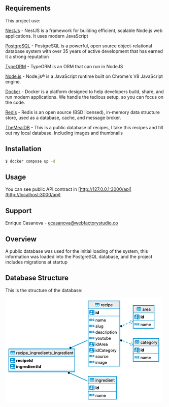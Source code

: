 ## Requirements

This project use:

[NestJs](https://github.com/nestjs/nest) - NestJS is a framework for building efficient, scalable Node.js web applications. It uses modern JavaScript

[PostgreSQL](https://www.postgresql.org) - PostgreSQL is a powerful, open source object-relational database system with over 35 years of active development that has earned it a strong reputation

[TypeORM](https://typeorm.io/) - TypeORM is an ORM that can run in NodeJS

[Node.js](https://nodejs.org/en/) - Node.js® is a JavaScript runtime built on Chrome's V8 JavaScript engine.

[Docker](https://docker.com) - Docker is a platform designed to help developers build, share, and run modern applications. We handle the tedious setup, so you can focus on the code.

[Redis](https://redis.io/) - Redis is an open source (BSD licensed), in-memory data structure store, used as a database, cache, and message broker.

[TheMealDB](https://www.themealdb.com/) - This is a public database of recipes, I take this recipes and fill out my local database. Including images and thumbnails

## Installation

```bash
$ docker compose up -d
```

## Usage

You can see public API contract in [http://127.0.0.1:3000/api](http://localhost:3000/api)

## Support

Enrique Casanova - [ecasanova@webfactorystudio.co](ecasanova@webfactorystudio.co)

## Overview

A public database was used for the initial loading of the system, this information was loaded into the PostgreSQL database, and the project includes migrations at startup

## Database Structure

This is the structure of the database:

![ER](static/recipes-er.png)
